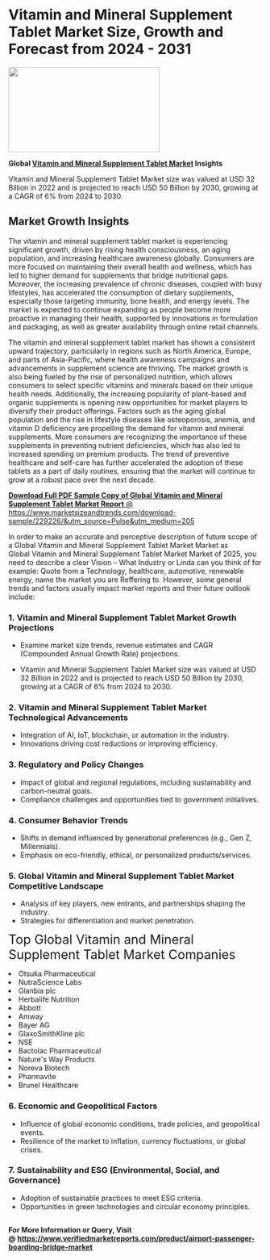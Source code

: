 <H1>Vitamin and Mineral Supplement Tablet Market Size, Growth and Forecast from 2024 - 2031</H1><img class="aligncenter size-medium wp-image-584254" src="https://thirdeyenews.in/wp-content/uploads/2024/09/Global-Market-Research-300x168.jpeg" alt="" width="300" height="168" /><p><strong>Global&nbsp;<a href="https://www.marketsizeandtrends.com/download-sample/229226/&amp;utm_source=Pulse&amp;utm_medium=205">Vitamin and Mineral Supplement Tablet Market</a> Insights</strong></p><p>Vitamin and Mineral Supplement Tablet Market size was valued at USD 32 Billion in 2022 and is projected to reach USD 50 Billion by 2030, growing at a CAGR of 6% from 2024 to 2030.</p><p><h2>Market Growth Insights</h2> <p>The vitamin and mineral supplement tablet market is experiencing significant growth, driven by rising health consciousness, an aging population, and increasing healthcare awareness globally. Consumers are more focused on maintaining their overall health and wellness, which has led to higher demand for supplements that bridge nutritional gaps. Moreover, the increasing prevalence of chronic diseases, coupled with busy lifestyles, has accelerated the consumption of dietary supplements, especially those targeting immunity, bone health, and energy levels. The market is expected to continue expanding as people become more proactive in managing their health, supported by innovations in formulation and packaging, as well as greater availability through online retail channels.</p> <p><a href="sample-link" target="_blank"></a></p> <p>The vitamin and mineral supplement tablet market has shown a consistent upward trajectory, particularly in regions such as North America, Europe, and parts of Asia-Pacific, where health awareness campaigns and advancements in supplement science are thriving. The market growth is also being fueled by the rise of personalized nutrition, which allows consumers to select specific vitamins and minerals based on their unique health needs. Additionally, the increasing popularity of plant-based and organic supplements is opening new opportunities for market players to diversify their product offerings. Factors such as the aging global population and the rise in lifestyle diseases like osteoporosis, anemia, and vitamin D deficiency are propelling the demand for vitamin and mineral supplements. More consumers are recognizing the importance of these supplements in preventing nutrient deficiencies, which has also led to increased spending on premium products. The trend of preventive healthcare and self-care has further accelerated the adoption of these tablets as a part of daily routines, ensuring that the market will continue to grow at a robust pace over the next decade.</p> <p><a href="more-info-link" target="_blank"></p><p><span class=""><strong>Download Full PDF Sample Copy of Global Vitamin and Mineral Supplement Tablet Market Report</strong> @ <a href="https://www.marketsizeandtrends.com/download-sample/229226/&amp;utm_source=Pulse&amp;utm_medium=205" target="_blank">https://www.marketsizeandtrends.com/download-sample/229226/&amp;utm_source=Pulse&amp;utm_medium=205</a></span></p><p>In order to make an accurate and perceptive description of future scope of a Global&nbsp;Vitamin and Mineral Supplement Tablet Market Market as Global&nbsp;Vitamin and Mineral Supplement Tablet Market Market of 2025, you need to describe a clear Vision &ndash; What Industry or Linda can you think of for example: Quote from a Technology, healthcare, automotive, renewable energy, name the market you are Reffering to. However, some general trends and factors usually impact market reports and their future outlook include:</p><h3>1.&nbsp;<strong>Vitamin and Mineral Supplement Tablet Market Growth Projections</strong></h3><ul><li>Examine market size trends, revenue estimates and CAGR (Compounded Annual Growth Rate) projections.</li><li><p>Vitamin and Mineral Supplement Tablet Market size was valued at USD 32 Billion in 2022 and is projected to reach USD 50 Billion by 2030, growing at a CAGR of 6% from 2024 to 2030.</p></li></ul><h3>2.&nbsp;<strong>Vitamin and Mineral Supplement Tablet Market Technological Advancements</strong></h3><ul><li>Integration of AI, IoT, blockchain, or automation in the industry.</li><li>Innovations driving cost reductions or improving efficiency.</li></ul><h3>3.&nbsp;<strong>Regulatory and Policy Changes</strong></h3><ul><li>Impact of global and regional regulations, including sustainability and carbon-neutral goals.</li><li>Compliance challenges and opportunities tied to government initiatives.</li></ul><h3>4.&nbsp;<strong>Consumer Behavior Trends</strong></h3><ul><li>Shifts in demand influenced by generational preferences (e.g., Gen Z, Millennials).</li><li>Emphasis on eco-friendly, ethical, or personalized products/services.</li></ul><h3>5.&nbsp;<strong>Global Vitamin and Mineral Supplement Tablet Market Competitive Landscape</strong></h3><ul><li>Analysis of key players, new entrants, and partnerships shaping the industry.</li><li>Strategies for differentiation and market penetration.</li></ul><p data-pm-slice="1 1 []"><span style="color: inherit; font-family: inherit; font-size: 25px;">Top Global Vitamin and Mineral Supplement Tablet Market Companies</span></p><div class="" data-test-id=""><p><li>Otsuka Pharmaceutical</li><li> NutraScience Labs</li><li> Glanbia plc</li><li> Herbalife Nutrition</li><li> Abbott</li><li> Amway</li><li> Bayer AG</li><li> GlaxoSmithKline plc</li><li> NSE</li><li> Bactolac Pharmaceutical</li><li> Nature's Way Products</li><li> Noreva Biotech</li><li> Pharmavite</li><li> Brunel Healthcare</li></p></div><h3>6.&nbsp;<strong>Economic and Geopolitical Factors</strong></h3><ul><li>Influence of global economic conditions, trade policies, and geopolitical events.</li><li>Resilience of the market to inflation, currency fluctuations, or global crises.</li></ul><h3>7.&nbsp;<strong>Sustainability and ESG (Environmental, Social, and Governance)</strong></h3><ul><li>Adoption of sustainable practices to meet ESG criteria.</li><li>Opportunities in green technologies and circular economy principles.</li></ul><h2><strong style="font-size: 14px;">For More Information or Query, Visit @&nbsp;</strong><a style="background-color: #ffffff; font-size: 14px;" href="https://www.marketsizeandtrends.com/report/vitamin-and-mineral-supplement-tablet-market/" target="_blank">https://www.verifiedmarketreports.com/product/airport-passenger-boarding-bridge-market</a></h2>
